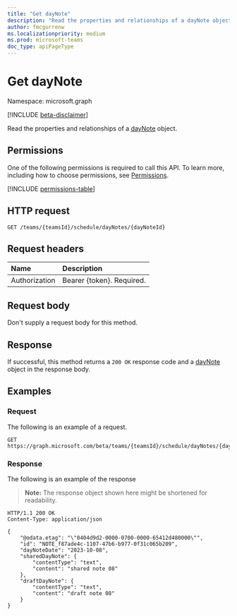 ```yaml
---
title: "Get dayNote"
description: "Read the properties and relationships of a dayNote object."
author: fmcgurrenw
ms.localizationpriority: medium
ms.prod: microsoft-teams
doc_type: apiPageType
---
```


# Get dayNote
Namespace: microsoft.graph

[!INCLUDE [beta-disclaimer](../../includes/beta-disclaimer.md)]

Read the properties and relationships of a [dayNote](../resources/daynote.md) object.

## Permissions
One of the following permissions is required to call this API. To learn more, including how to choose permissions, see [Permissions](/graph/permissions-reference).

[!INCLUDE [permissions-table](../includes/permissions/daynote-get-permissions.md)]

## HTTP request

``` http
GET /teams/{teamsId}/schedule/dayNotes/{dayNoteId}
```

## Request headers
|Name|Description|
|:---|:---|
|Authorization|Bearer {token}. Required.|

## Request body
Don't supply a request body for this method.

## Response

If successful, this method returns a `200 OK` response code and a [dayNote](../resources/daynote.md) object in the response body.

## Examples

### Request
The following is an example of a request.

``` http
GET https://graph.microsoft.com/beta/teams/{teamsId}/schedule/dayNotes/{dayNoteId}
```


### Response
The following is an example of the response
>**Note:** The response object shown here might be shortened for readability.
``` http
HTTP/1.1 200 OK
Content-Type: application/json

{
    "@odata.etag": "\"0404d9d2-0000-0700-0000-65412d480000\"",
    "id": "NOTE_f87ade4c-1107-47b6-b977-0f31c065b209",
    "dayNoteDate": "2023-10-08",
    "sharedDayNote": {
        "contentType": "text",
        "content": "shared note 08"
    },
    "draftDayNote": {
        "contentType": "text",
        "content": "draft note 08"
    }
}
```

